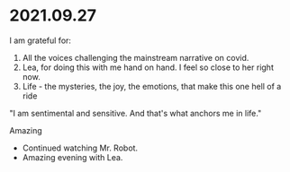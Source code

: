 # 2021.09.27

I am grateful for:

1. All the voices challenging the mainstream narrative on covid.
2. Lea, for doing this with me hand on hand. I feel so close to her right now.
3. Life - the mysteries, the joy, the emotions, that make this one hell of a ride

"I am sentimental and sensitive. And that's what anchors me in life."

Amazing

- Continued watching Mr. Robot.
- Amazing evening with Lea.

